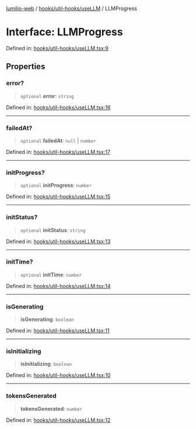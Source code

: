 [lumilio-web](../../../../modules.md) / [hooks/util-hooks/useLLM](../index.md) / LLMProgress

# Interface: LLMProgress

Defined in: [hooks/util-hooks/useLLM.tsx:9](https://github.com/EdwinZhanCN/Lumilio-Photos/blob/03970823ed92f529d8017eeae43ca1cadd7110c3/web/src/hooks/util-hooks/useLLM.tsx#L9)

## Properties

### error?

> `optional` **error**: `string`

Defined in: [hooks/util-hooks/useLLM.tsx:16](https://github.com/EdwinZhanCN/Lumilio-Photos/blob/03970823ed92f529d8017eeae43ca1cadd7110c3/web/src/hooks/util-hooks/useLLM.tsx#L16)

***

### failedAt?

> `optional` **failedAt**: `null` \| `number`

Defined in: [hooks/util-hooks/useLLM.tsx:17](https://github.com/EdwinZhanCN/Lumilio-Photos/blob/03970823ed92f529d8017eeae43ca1cadd7110c3/web/src/hooks/util-hooks/useLLM.tsx#L17)

***

### initProgress?

> `optional` **initProgress**: `number`

Defined in: [hooks/util-hooks/useLLM.tsx:15](https://github.com/EdwinZhanCN/Lumilio-Photos/blob/03970823ed92f529d8017eeae43ca1cadd7110c3/web/src/hooks/util-hooks/useLLM.tsx#L15)

***

### initStatus?

> `optional` **initStatus**: `string`

Defined in: [hooks/util-hooks/useLLM.tsx:13](https://github.com/EdwinZhanCN/Lumilio-Photos/blob/03970823ed92f529d8017eeae43ca1cadd7110c3/web/src/hooks/util-hooks/useLLM.tsx#L13)

***

### initTime?

> `optional` **initTime**: `number`

Defined in: [hooks/util-hooks/useLLM.tsx:14](https://github.com/EdwinZhanCN/Lumilio-Photos/blob/03970823ed92f529d8017eeae43ca1cadd7110c3/web/src/hooks/util-hooks/useLLM.tsx#L14)

***

### isGenerating

> **isGenerating**: `boolean`

Defined in: [hooks/util-hooks/useLLM.tsx:11](https://github.com/EdwinZhanCN/Lumilio-Photos/blob/03970823ed92f529d8017eeae43ca1cadd7110c3/web/src/hooks/util-hooks/useLLM.tsx#L11)

***

### isInitializing

> **isInitializing**: `boolean`

Defined in: [hooks/util-hooks/useLLM.tsx:10](https://github.com/EdwinZhanCN/Lumilio-Photos/blob/03970823ed92f529d8017eeae43ca1cadd7110c3/web/src/hooks/util-hooks/useLLM.tsx#L10)

***

### tokensGenerated

> **tokensGenerated**: `number`

Defined in: [hooks/util-hooks/useLLM.tsx:12](https://github.com/EdwinZhanCN/Lumilio-Photos/blob/03970823ed92f529d8017eeae43ca1cadd7110c3/web/src/hooks/util-hooks/useLLM.tsx#L12)
